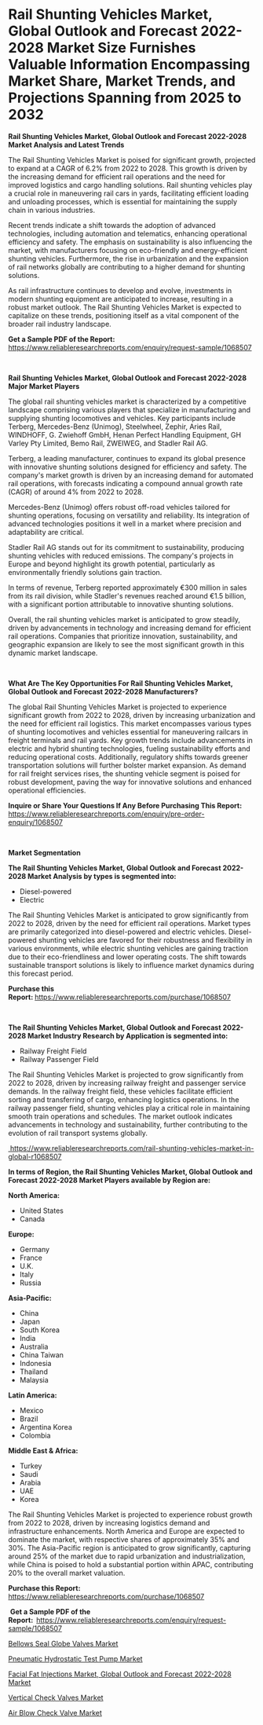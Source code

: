 <p><h1>Rail Shunting Vehicles Market, Global Outlook and Forecast 2022-2028 Market Size Furnishes Valuable Information Encompassing Market Share, Market Trends, and Projections Spanning from 2025 to 2032</h1></p><p><strong>Rail Shunting Vehicles Market, Global Outlook and Forecast 2022-2028 Market Analysis and Latest Trends</strong></p>
<p><p>The Rail Shunting Vehicles Market is poised for significant growth, projected to expand at a CAGR of 6.2% from 2022 to 2028. This growth is driven by the increasing demand for efficient rail operations and the need for improved logistics and cargo handling solutions. Rail shunting vehicles play a crucial role in maneuvering rail cars in yards, facilitating efficient loading and unloading processes, which is essential for maintaining the supply chain in various industries.</p><p>Recent trends indicate a shift towards the adoption of advanced technologies, including automation and telematics, enhancing operational efficiency and safety. The emphasis on sustainability is also influencing the market, with manufacturers focusing on eco-friendly and energy-efficient shunting vehicles. Furthermore, the rise in urbanization and the expansion of rail networks globally are contributing to a higher demand for shunting solutions.</p><p>As rail infrastructure continues to develop and evolve, investments in modern shunting equipment are anticipated to increase, resulting in a robust market outlook. The Rail Shunting Vehicles Market is expected to capitalize on these trends, positioning itself as a vital component of the broader rail industry landscape.</p></p>
<p><strong>Get a Sample PDF of the Report:&nbsp;</strong> <a href="https://www.reliableresearchreports.com/enquiry/request-sample/1068507?utm_campaign=2771&utm_medium=2&utm_source=Github&utm_content=ia&utm_term=21032025&utm_id=rail-shunting-vehicles-market-global-outlook-and-forecast-2022-2028">https://www.reliableresearchreports.com/enquiry/request-sample/1068507</a></p>
<p>&nbsp;</p>
<p><strong>Rail Shunting Vehicles Market, Global Outlook and Forecast 2022-2028 Major Market Players</strong></p>
<p><p>The global rail shunting vehicles market is characterized by a competitive landscape comprising various players that specialize in manufacturing and supplying shunting locomotives and vehicles. Key participants include Terberg, Mercedes-Benz (Unimog), Steelwheel, Zephir, Aries Rail, WINDHOFF, G. Zwiehoff GmbH, Henan Perfect Handling Equipment, GH Varley Pty Limited, Bemo Rail, ZWEIWEG, and Stadler Rail AG.</p><p>Terberg, a leading manufacturer, continues to expand its global presence with innovative shunting solutions designed for efficiency and safety. The company's market growth is driven by an increasing demand for automated rail operations, with forecasts indicating a compound annual growth rate (CAGR) of around 4% from 2022 to 2028.</p><p>Mercedes-Benz (Unimog) offers robust off-road vehicles tailored for shunting operations, focusing on versatility and reliability. Its integration of advanced technologies positions it well in a market where precision and adaptability are critical.</p><p>Stadler Rail AG stands out for its commitment to sustainability, producing shunting vehicles with reduced emissions. The company's projects in Europe and beyond highlight its growth potential, particularly as environmentally friendly solutions gain traction.</p><p>In terms of revenue, Terberg reported approximately €300 million in sales from its rail division, while Stadler's revenues reached around €1.5 billion, with a significant portion attributable to innovative shunting solutions.</p><p>Overall, the rail shunting vehicles market is anticipated to grow steadily, driven by advancements in technology and increasing demand for efficient rail operations. Companies that prioritize innovation, sustainability, and geographic expansion are likely to see the most significant growth in this dynamic market landscape.</p></p>
<p>&nbsp;</p>
<p><strong>What Are The Key Opportunities For Rail Shunting Vehicles Market, Global Outlook and Forecast 2022-2028 Manufacturers?</strong></p>
<p><p>The global Rail Shunting Vehicles Market is projected to experience significant growth from 2022 to 2028, driven by increasing urbanization and the need for efficient rail logistics. This market encompasses various types of shunting locomotives and vehicles essential for maneuvering railcars in freight terminals and rail yards. Key growth trends include advancements in electric and hybrid shunting technologies, fueling sustainability efforts and reducing operational costs. Additionally, regulatory shifts towards greener transportation solutions will further bolster market expansion. As demand for rail freight services rises, the shunting vehicle segment is poised for robust development, paving the way for innovative solutions and enhanced operational efficiencies.</p></p>
<p><strong>Inquire or Share Your Questions If Any Before Purchasing This Report:</strong> <a href="https://www.reliableresearchreports.com/enquiry/pre-order-enquiry/1068507?utm_campaign=2771&utm_medium=2&utm_source=Github&utm_content=ia&utm_term=21032025&utm_id=rail-shunting-vehicles-market-global-outlook-and-forecast-2022-2028">https://www.reliableresearchreports.com/enquiry/pre-order-enquiry/1068507</a></p>
<p>&nbsp;</p>
<p><strong>Market Segmentation</strong></p>
<p><strong>The Rail Shunting Vehicles Market, Global Outlook and Forecast 2022-2028 Market Analysis by types is segmented into:</strong></p>
<p><ul><li>Diesel-powered</li><li>Electric</li></ul></p>
<p><p>The Rail Shunting Vehicles Market is anticipated to grow significantly from 2022 to 2028, driven by the need for efficient rail operations. Market types are primarily categorized into diesel-powered and electric vehicles. Diesel-powered shunting vehicles are favored for their robustness and flexibility in various environments, while electric shunting vehicles are gaining traction due to their eco-friendliness and lower operating costs. The shift towards sustainable transport solutions is likely to influence market dynamics during this forecast period.</p></p>
<p><strong>Purchase this Report:&nbsp;</strong><a href="https://www.reliableresearchreports.com/purchase/1068507?utm_campaign=2771&utm_medium=2&utm_source=Github&utm_content=ia&utm_term=21032025&utm_id=rail-shunting-vehicles-market-global-outlook-and-forecast-2022-2028">https://www.reliableresearchreports.com/purchase/1068507</a></p>
<p>&nbsp;</p>
<p><strong>The Rail Shunting Vehicles Market, Global Outlook and Forecast 2022-2028 Market Industry Research by Application is segmented into:</strong></p>
<p><ul><li>Railway Freight Field</li><li>Railway Passenger Field</li></ul></p>
<p><p>The Rail Shunting Vehicles Market is projected to grow significantly from 2022 to 2028, driven by increasing railway freight and passenger service demands. In the railway freight field, these vehicles facilitate efficient sorting and transferring of cargo, enhancing logistics operations. In the railway passenger field, shunting vehicles play a critical role in maintaining smooth train operations and schedules. The market outlook indicates advancements in technology and sustainability, further contributing to the evolution of rail transport systems globally.</p></p>
<p><a href="https://www.reliableresearchreports.com/rail-shunting-vehicles-market-in-global-r1068507?utm_campaign=2771&utm_medium=2&utm_source=Github&utm_content=ia&utm_term=21032025&utm_id=rail-shunting-vehicles-market-global-outlook-and-forecast-2022-2028">&nbsp;https://www.reliableresearchreports.com/rail-shunting-vehicles-market-in-global-r1068507</a></p>
<p><strong>In terms of Region, the Rail Shunting Vehicles Market, Global Outlook and Forecast 2022-2028 Market Players available by Region are:</strong></p>
<p>
    <p> <strong> North America: </strong>
        <ul>
            <li>United States</li>
            <li>Canada</li>
        </ul>
        </p> 
    <p> <strong> Europe: </strong>
        <ul>
            <li>Germany</li>
            <li>France</li>
            <li>U.K.</li>
            <li>Italy</li>
            <li>Russia</li>
        </ul>
        </p> 
    <p> <strong> Asia-Pacific: </strong>
        <ul>
            <li>China</li>
            <li>Japan</li>
            <li>South Korea</li>
            <li>India</li>
            <li>Australia</li>
            <li>China Taiwan</li>
            <li>Indonesia</li>
            <li>Thailand</li>
            <li>Malaysia</li>
        </ul>
        </p> 
    <p> <strong> Latin America: </strong>
        <ul>
            <li>Mexico</li>
            <li>Brazil</li>
            <li>Argentina Korea</li>
            <li>Colombia</li>
        </ul>
        </p> 
    <p> <strong> Middle East & Africa: </strong>
        <ul>
            <li>Turkey</li>
            <li>Saudi</li>
            <li>Arabia</li>
            <li>UAE</li>
            <li>Korea</li>
        </ul>
    </p>
    </p>
<p><p>The Rail Shunting Vehicles Market is projected to experience robust growth from 2022 to 2028, driven by increasing logistics demand and infrastructure enhancements. North America and Europe are expected to dominate the market, with respective shares of approximately 35% and 30%. The Asia-Pacific region is anticipated to grow significantly, capturing around 25% of the market due to rapid urbanization and industrialization, while China is poised to hold a substantial portion within APAC, contributing 20% to the overall market valuation.</p></p>
<p><strong>Purchase this Report: </strong><a href="https://www.reliableresearchreports.com/purchase/1068507?utm_campaign=2771&utm_medium=2&utm_source=Github&utm_content=ia&utm_term=21032025&utm_id=rail-shunting-vehicles-market-global-outlook-and-forecast-2022-2028">https://www.reliableresearchreports.com/purchase/1068507</a></p>
<p>&nbsp;<strong>Get a Sample PDF of the Report:&nbsp;&nbsp;</strong><a href="https://www.reliableresearchreports.com/enquiry/request-sample/1068507?utm_campaign=2771&utm_medium=2&utm_source=Github&utm_content=ia&utm_term=21032025&utm_id=rail-shunting-vehicles-market-global-outlook-and-forecast-2022-2028">https://www.reliableresearchreports.com/enquiry/request-sample/1068507</a></p>
<p><strong></strong></p>
<p><p><a href="https://www.linkedin.com/pulse/impressive-growth-bellows-seal-globe-valves-market-cagr-94-ifywc?utm_campaign=2771&utm_medium=2&utm_source=Github&utm_content=ia&utm_term=21032025&utm_id=rail-shunting-vehicles-market-global-outlook-and-forecast-2022-2028">Bellows Seal Globe Valves Market</a></p><p><a href="https://www.linkedin.com/pulse/latest-pneumatic-hydrostatic-test-pump-market-report-size-7kqcc?utm_campaign=2771&utm_medium=2&utm_source=Github&utm_content=ia&utm_term=21032025&utm_id=rail-shunting-vehicles-market-global-outlook-and-forecast-2022-2028">Pneumatic Hydrostatic Test Pump Market</a></p><p><a href="https://github.com/ivvrgibi/Market-Research-Report-List-1/blob/main/facial-fat-injections-market-global-outlook-and-forecast-2022-2028-market.md?utm_campaign=2771&utm_medium=2&utm_source=Github&utm_content=ia&utm_term=21032025&utm_id=rail-shunting-vehicles-market-global-outlook-and-forecast-2022-2028">Facial Fat Injections Market, Global Outlook and Forecast 2022-2028 Market</a></p><p><a href="https://www.linkedin.com/pulse/projected-revenue-growth-vertical-check-valves-market-148-xkg6c?utm_campaign=2771&utm_medium=2&utm_source=Github&utm_content=ia&utm_term=21032025&utm_id=rail-shunting-vehicles-market-global-outlook-and-forecast-2022-2028">Vertical Check Valves Market</a></p><p><a href="https://www.linkedin.com/pulse/understanding-air-blow-check-valve-market-key-insights-rgehc?utm_campaign=2771&utm_medium=2&utm_source=Github&utm_content=ia&utm_term=21032025&utm_id=rail-shunting-vehicles-market-global-outlook-and-forecast-2022-2028">Air Blow Check Valve Market</a></p></p>